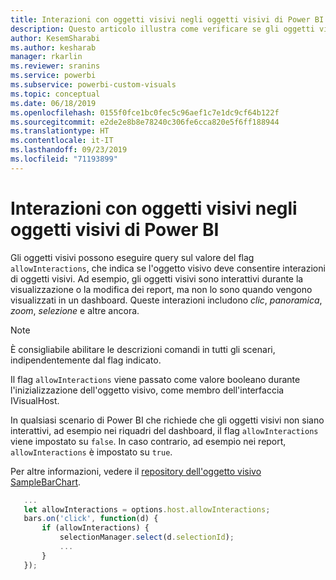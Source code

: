 ```yaml
---
title: Interazioni con oggetti visivi negli oggetti visivi di Power BI
description: Questo articolo illustra come verificare se gli oggetti visivi di Power BI devono consentire le interazioni degli oggetti visivi.
author: KesemSharabi
ms.author: kesharab
manager: rkarlin
ms.reviewer: sranins
ms.service: powerbi
ms.subservice: powerbi-custom-visuals
ms.topic: conceptual
ms.date: 06/18/2019
ms.openlocfilehash: 0155f0fce1bc0fec5c96aef1c7e1dc9cf64b122f
ms.sourcegitcommit: e2de2e8b8e78240c306fe6cca820e5f6ff188944
ms.translationtype: HT
ms.contentlocale: it-IT
ms.lasthandoff: 09/23/2019
ms.locfileid: "71193899"
---
```

# <a name="visual-interactions-in-power-bi-visuals"></a>Interazioni con oggetti visivi negli oggetti visivi di Power BI

Gli oggetti visivi possono eseguire query sul valore del flag `allowInteractions`, che indica se l'oggetto visivo deve consentire interazioni di oggetti visivi. Ad esempio, gli oggetti visivi sono interattivi durante la visualizzazione o la modifica dei report, ma non lo sono quando vengono visualizzati in un dashboard. Queste interazioni includono *clic*, *panoramica*, *zoom*, *selezione* e altre ancora. 

> [!NOTE]
> È consigliabile abilitare le descrizioni comandi in tutti gli scenari, indipendentemente dal flag indicato.

Il flag `allowInteractions` viene passato come valore booleano durante l'inizializzazione dell'oggetto visivo, come membro dell'interfaccia IVisualHost.

In qualsiasi scenario di Power BI che richiede che gli oggetti visivi non siano interattivi, ad esempio nei riquadri del dashboard, il flag `allowInteractions` viene impostato su `false`. In caso contrario, ad esempio nei report, `allowInteractions` è impostato su `true`.

Per altre informazioni, vedere il [repository dell'oggetto visivo SampleBarChart](https://github.com/Microsoft/PowerBI-visuals-sampleBarChart/commit/59a47935d8f5272ce145fe804193599ddb7e2001).

```typescript
   ...
   let allowInteractions = options.host.allowInteractions;
   bars.on('click', function(d) {
       if (allowInteractions) {
           selectionManager.select(d.selectionId);
           ...
       }
   });
```
